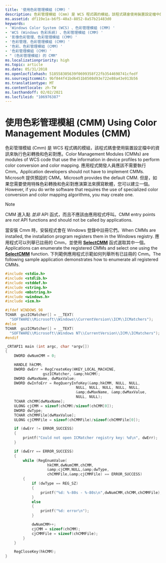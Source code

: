 ```yaml
---
title: '使用色彩管理模組 (CMM) '
description: 色彩管理模組 (Cmm) 是 WCS 程式碼的模組，該程式碼會使用裝置設定檔中的資訊來執行色彩轉換和色彩對應。
ms.assetid: df119e1a-b6f5-40a3-8852-8a57b21483d0
keywords:
- 'Windows Color System (WCS) 、色彩管理模組 (CMM) '
- 'WCS (Windows 色彩系統) 、色彩管理模組 (CMM) '
- '影像色彩管理、色彩管理模組 (CMM) '
- '色彩管理、色彩管理模組 (CMM) '
- '色彩、色彩管理模組 (CMM) '
- '色彩管理模組 (CMM) '
- " (色彩管理模組) 的 CMM"
ms.localizationpriority: high
ms.topic: article
ms.date: 05/31/2018
ms.openlocfilehash: 518558305639f0699358f22fb3544698741cfedf
ms.sourcegitcommit: 9bf844f41bd6451b8508d93e722e88a43e913b56
ms.translationtype: MT
ms.contentlocale: zh-TW
ms.lasthandoff: 02/02/2021
ms.locfileid: "106976387"
---
```

# <a name="using-color-management-modules-cmm"></a><span data-ttu-id="1222d-110">使用色彩管理模組 (CMM) </span><span class="sxs-lookup"><span data-stu-id="1222d-110">Using Color Management Modules (CMM)</span></span>

<span data-ttu-id="1222d-111">色彩管理模組 (Cmm) 是 WCS 程式碼的模組，該程式碼會使用裝置設定檔中的資訊來執行色彩轉換和色彩對應。</span><span class="sxs-lookup"><span data-stu-id="1222d-111">Color Management Modules (CMMs) are modules of WCS code that use the information in device profiles to perform color conversion and color mapping.</span></span> <span data-ttu-id="1222d-112">應用程式開發人員應該不需要執行 Cmm。</span><span class="sxs-lookup"><span data-stu-id="1222d-112">Application developers should not have to implement CMMs.</span></span> <span data-ttu-id="1222d-113">Microsoft 提供預設的 CMM。</span><span class="sxs-lookup"><span data-stu-id="1222d-113">Microsoft provides the default CMM.</span></span> <span data-ttu-id="1222d-114">但是，如果您需要使用特殊色彩轉換和色彩對應演算法來撰寫軟體，您可以建立一個。</span><span class="sxs-lookup"><span data-stu-id="1222d-114">However, if you do write software that requires the use of specialized color conversion and color mapping algorithms, you may create one.</span></span>

> [!Note]  
> <span data-ttu-id="1222d-115">CMM 進入點 *並非* API 函式，而且不應該由應用程式呼叫。</span><span class="sxs-lookup"><span data-stu-id="1222d-115">CMM entry points are *not* API functions and should not be called by applications.</span></span>

 

<span data-ttu-id="1222d-116">當安裝 Cmm 時，安裝程式會在 Windows 登錄中註冊它們。</span><span class="sxs-lookup"><span data-stu-id="1222d-116">When CMMs are installed, the installation program registers them in the Windows registry.</span></span> <span data-ttu-id="1222d-117">應用程式可以列舉已註冊的 Cmm，並使用 [**SelectCMM**](/windows/win32/api/icm/nf-icm-selectcmm) 函式選取其中一個。</span><span class="sxs-lookup"><span data-stu-id="1222d-117">Applications can enumerate the registered CMMs and select one using the [**SelectCMM**](/windows/win32/api/icm/nf-icm-selectcmm) function.</span></span> <span data-ttu-id="1222d-118">下列範例應用程式示範如何列舉所有已註冊的 Cmm。</span><span class="sxs-lookup"><span data-stu-id="1222d-118">The following sample application demonstrates how to enumerate all registered CMMs.</span></span>


```C++
#include <stdio.h>
#include <stdlib.h>
#include <stddef.h>
#include <string.h>
#include <mbstring.h>
#include <windows.h>
#include <icm.h>

#ifdef WINDOWS_98
TCHAR  gszICMatcher[] = __TEXT(
  "SOFTWARE\\Microsoft\\Windows\\CurrentVersion\\ICM\\ICMatchers");
#else
TCHAR  gszICMatcher[] = __TEXT(
  "SOFTWARE\\Microsoft\\Windows NT\\CurrentVersion\\ICM\\ICMatchers");
#endif

_CRTAPI1 main (int argc, char *argv[])
{
    DWORD dwNumCMM = 0;

    HANDLE hkCMM;
    DWORD dwErr = RegCreateKey(HKEY_LOCAL_MACHINE,
                 gszICMatcher, &amp;hkCMM);
    DWORD dwMaxName, dwMaxValue;
    DWORD dwInfoErr = RegQueryInfoKey(&amp;hkCMM, NULL, NULL,
                                NULL, NULL, NULL, NULL, NULL,
                                &amp;dwMaxName, &amp;dwMaxValue,
                                NULL, NULL);
    TCHAR chCMM[dwMaxName];
    ULONG cjCMM = sizeof(chCMM)/sizeof(chCMM[0]);
    DWORD dwType;
    TCHAR chCMMFile[dwMaxValue];
    ULONG cjCMMFile = sizeof(chCMMFile)/sizeof(chCMMFile[0]);

    if (dwErr != ERROR_SUCCESS)
    {
        printf("Could not open ICMatcher registry key: %d\n", dwErr);
    }

    if (dwErr == ERROR_SUCCESS)
    {
        while (RegEnumValue(
                   hkCMM,dwNumCMM,chCMM,
                   &amp;cjCMM,NULL,&amp;dwType,
                   chCMMFile,&amp;cjCMMFile) == ERROR_SUCCESS)
        {
            if (dwType == REG_SZ)
            {
                printf("%d: %-80s - %-80s\n",dwNumCMM,chCMM,chCMMFile);
            }
            else
            {
                printf("%d: error\n");
            }

            dwNumCMM++;
            cjCMM = sizeof(chCMM);
            cjCMMFile = sizeof(chCMMFile);
        }
    }

    RegCloseKey(hkCMM);
}
```



 

 




